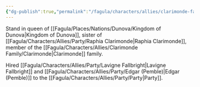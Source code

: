 ```yaml
---
{"dg-publish":true,"permalink":"/fagula/characters/allies/clarimonde-family/blair-clarimonde/"}
---
```


Stand in queen of [[Fagula/Places/Nations/Dunova/Kingdom of Dunova\|Kingdom of Dunova]], sister of [[Fagula/Characters/Allies/Party/Raphia Clarimonde\|Raphia Clarimonde]], member of the [[Fagula/Characters/Allies/Clarimonde Family/Clarimonde\|Clarimonde]] family.

Hired [[Fagula/Characters/Allies/Party/Lavigne Fallbright\|Lavigne Fallbright]] and [[Fagula/Characters/Allies/Party/Edgar (Pemble)\|Edgar (Pemble)]] to the [[Fagula/Characters/Allies/Party/Party\|Party]].